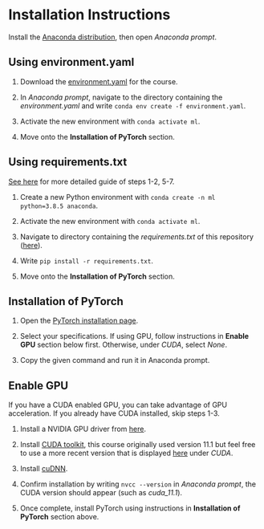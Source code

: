 # Installation Instructions

Install the [Anaconda distribution](https://www.anaconda.com/products/individual), then open *Anaconda prompt*.

## Using environment.yaml

1. Download the [environment.yaml]() for the course.

2. In *Anaconda prompt*, navigate to the directory containing the *environment.yaml* and write `conda env create -f environment.yaml`.

3. Activate the new environment with `conda activate ml`.

4. Move onto the **Installation of PyTorch** section.

## Using requirements.txt

[See here](https://towardsdatascience.com/how-to-setup-python-for-machine-learning-173cb25f0206?sk=8e25eb341c8910209ff683071650c180) for more detailed guide of steps 1-2, 5-7.

1. Create a new Python environment with `conda create -n ml python=3.8.5 anaconda`.

2. Activate the new environment with `conda activate ml`.

3. Navigate to directory containing the *requirements.txt* of this repository ([here](https://github.com/jamescalam/transformers/blob/main/requirements.txt)).

4. Write `pip install -r requirements.txt`.

5. Move onto the **Installation of PyTorch** section.

## Installation of PyTorch

1. Open the [PyTorch installation page](https://pytorch.org/get-started/locally/).

2. Select your specifications. If using GPU, follow instructions in **Enable GPU** section below first. Otherwise, under *CUDA*, select *None*.

3. Copy the given command and run it in Anaconda prompt.

## Enable GPU

If you have a CUDA enabled GPU, you can take advantage of GPU acceleration. If you already have CUDA installed, skip steps 1-3.

1. Install a NVIDIA GPU driver from [here](https://www.nvidia.com/download/index.aspx?lang=en-us).

2. Install [CUDA toolkit](https://developer.nvidia.com/cuda-toolkit-archive), this course originally used version 11.1 but feel free to use a more recent version that is displayed [here](https://pytorch.org/get-started/locally/) under *CUDA*.

3. Install [cuDNN](https://developer.nvidia.com/cudnn).

4. Confirm installation by writing `nvcc --version` in *Anaconda prompt*, the CUDA version should appear (such as *cuda_11.1*).

5. Once complete, install PyTorch using instructions in **Installation of PyTorch** section above.